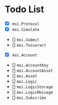 # Todo List

- [x] `moi.Protocol`
- [x] `moi.Simulate`
- [] `moi.Submit`
- [] `moi.Tesseract`
- [x] `moi.Account`
- [] `moi.AccountKey`
- [] `moi.AccountAsset`
- [] `moi.Asset`
- [] `moi.Logic`
- [] `moi.LogicStorage`
- [] `moi.LogicMessage`
- [] `moi.Subscribe`
